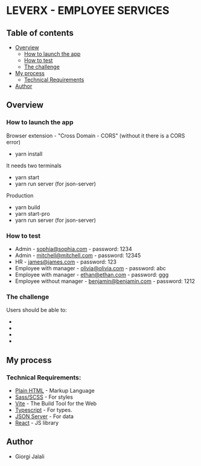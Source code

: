 # LEVERX - EMPLOYEE SERVICES

## Table of contents

- [Overview](#overview)
  - [How to launch the app](#how-to-launch-the-app)
  - [How to test](#how-to-test)
  - [The challenge](#the-challenge)
- [My process](#my-process)
  - [Technical Requirements](#technical-requirements)
- [Author](#author)

## Overview

### How to launch the app

Browser extension - "Cross Domain - CORS" (without it there is a CORS error)

- yarn install

It needs two terminals

- yarn start
- yarn run server (for json-server)

Production

- yarn build
- yarn start-pro
- yarn run server (for json-server)


### How to test

- Admin - sophia@sophia.com - password: 1234
- Admin - mitchell@mitchell.com - password: 12345
- HR - james@james.com - password: 123
- Employee with manager - olivia@olivia.com - password: abc
- Employee with manager - ethan@ethan.com - password: ggg
- Employee without manager - benjamin@benjamin.com - password: 1212


### The challenge

Users should be able to:

- 
- 
- 
- 

## My process

### Technical Requirements:

- [Plain HTML](https://developer.mozilla.org/en-US/docs/Web/HTML) - Markup Language
- [Sass/SCSS](https://sass-lang.com/) - For styles
- [Vite](https://vite.dev/) - The Build Tool for the Web
- [Typescript](https://www.typescriptlang.org/) - For types.
- [JSON Server](https://www.npmjs.com/package/json-server) - For data
- [React](https://reactjs.org/) - JS library

## Author

- Giorgi Jalali

